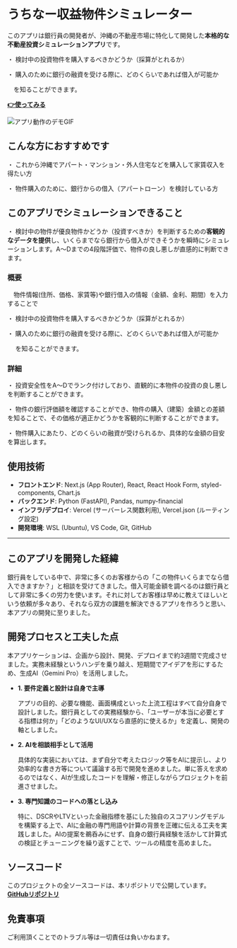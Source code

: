 # うちなー収益物件シミュレーター

このアプリは銀行員の開発者が、沖縄の不動産市場に特化して開発した**本格的な不動産投資シミュレーションアプリ**です。

・ 検討中の投資物件を購⼊するべきかどうか（採算がとれるか）

・ 購⼊のために銀⾏の融資を受ける際に、どのくらいであれば借入が可能か

 　を知ることができます。

**[👉使ってみる](https://uchina-investment-sim-te39.vercel.app/)**

![アプリ動作のデモGIF](demo.gif)


## こんな方におすすめです

・ これから沖縄でアパート・マンション・外人住宅などを購入して家賃収入を得たい方

・ 物件購入のために、銀行からの借入（アパートローン）を検討している方

## このアプリでシミュレーションできること

・ 検討中の物件が優良物件かどうか（投資すべきか）を判断するための**客観的なデータを提供**し、いくらまでなら銀行から借入ができそうかを瞬時にシミュレーションします。A～Dまでの4段階評価で、物件の良し悪しが直感的に判断できます。

### 概要

　物件情報(住所、価格、家賃等)や銀⾏借⼊の情報（金額、金利、期間）を⼊⼒することで

・ 検討中の投資物件を購⼊するべきかどうか（採算がとれるか）

・ 購⼊のために銀⾏の融資を受ける際に、どのくらいであれば借入が可能か

　 を知ることができます。

### 詳細

・ 投資安全性をA〜Dでランク付けしており、直観的に本物件の投資の良し悪しを判断することができます。

・ 物件の銀行評価額を確認することができ、物件の購入（建築）金額との差額を知ることで、その価格が適正かどうかを客観的に判断することができます。

・ 物件購入にあたり、どのくらいの融資が受けられるか、具体的な金額の目安を算出します。

##  使用技術

* **フロントエンド**: Next.js (App Router), React, React Hook Form, styled-components, Chart.js
* **バックエンド**: Python (FastAPI), Pandas, numpy-financial
* **インフラ/デプロイ**: Vercel (サーバーレス関数利用), Vercel.json (ルーティング設定)
* **開発環境**: WSL (Ubuntu), VS Code, Git, GitHub

---

## このアプリを開発した経緯

銀行員をしている中で、非常に多くのお客様からの「この物件いくらまでなら借入できますか？」と相談を受けてきました。借入可能金額を調べるのは銀行員として非常に多くの労力を使います。それに対してお客様は早めに教えてほしいという依頼が多々あり、それなら双方の課題を解決できるアプリを作ろうと思い、本アプリの開発に至りました。


## 開発プロセスと工夫した点

本アプリケーションは、企画から設計、開発、デプロイまで約3週間で完成させました。実務未経験というハンデを乗り越え、短期間でアイデアを形にするため、生成AI（Gemini Pro）を活用しました。

* **1. 要件定義と設計は自身で主導**

    アプリの目的、必要な機能、画面構成といった上流工程はすべて自分自身で設計しました。銀行員としての実務経験から、「ユーザーが本当に必要とする指標は何か」「どのようなUI/UXなら直感的に使えるか」を定義し、開発の軸としました。

* **2. AIを相談相手として活用**

    具体的な実装においては、まず自分で考えたロジック等をAIに提示し、より効率的な書き方等について議論する形で開発を進めました。単に答えを求めるのではなく、AIが生成したコードを理解・修正しながらプロジェクトを前進させました。

* **3. 専門知識のコードへの落とし込み**

    特に、DSCRやLTVといった金融指標を基にした独自のスコアリングモデルを構築する上で、AIに金融の専門用語や計算の背景を正確に伝える工夫を実践しました。AIの提案を鵜呑みにせず、自身の銀行員経験を活かして計算式の検証とチューニングを繰り返すことで、ツールの精度を高めました。


## ソースコード

このプロジェクトの全ソースコードは、本リポジトリで公開しています。
[**GitHubリポジトリ**](https://github.com/k213009/uchina-investment-sim)


## 免責事項
ご利用頂くことでのトラブル等は一切責任は負いかねます。